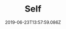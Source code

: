---
title: Self
date: 2019-06-23T13:57:59.086Z
year: 2019
tags:
  - painting
coverImage: /images/uploads/140_x_180_cm_self_.jpg
material: Acrylic, oil stick, chalk on canvas
dimensions: 180 x 140 cm
---